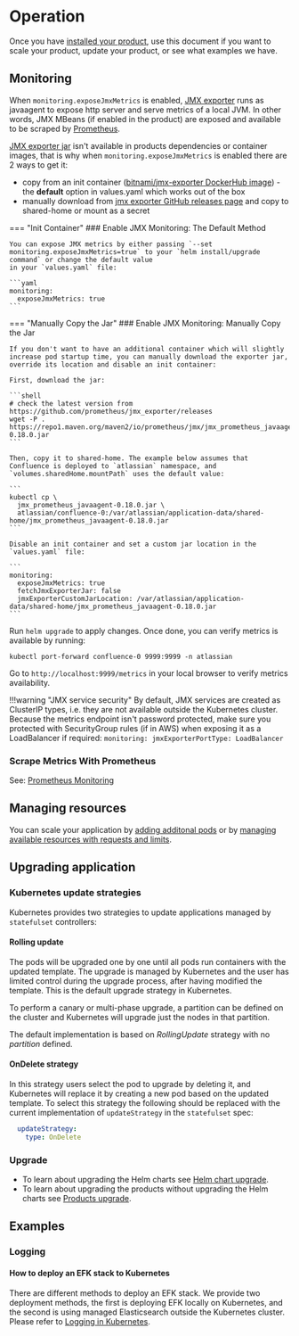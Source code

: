 # Operation
Once you have [installed your product](../userguide/INSTALLATION.md), use this document if you want to scale your product, update your product, or see what examples we have.

## Monitoring

When `monitoring.exposeJmxMetrics` is enabled, [JMX exporter](https://github.com/prometheus/jmx_exporter) runs as javaagent to expose http server and serve metrics of a local JVM. In other words, JMX MBeans (if enabled in the product) are exposed and available to be scraped by [Prometheus](https://prometheus.io/).

[JMX exporter jar](https://github.com/prometheus/jmx_exporter) isn't available in products dependencies or container images, that is why when `monitoring.exposeJmxMetrics`
is enabled there are 2 ways to get it:

* copy from an init container ([bitnami/jmx-exporter DockerHub image](https://hub.docker.com/r/bitnami/jmx-exporter)) - the **default** option in values.yaml which works out of the box
* manually download from [jmx exporter GitHub releases page](https://github.com/prometheus/jmx_exporter/tags) and copy to shared-home or mount as a secret


=== "Init Container"
    ### Enable JMX Monitoring: The Default Method

    You can expose JMX metrics by either passing `--set monitoring.exposeJmxMetrics=true` to your `helm install/upgrade command` or change the default value
    in your `values.yaml` file:

    ```yaml
    monitoring:
      exposeJmxMetrics: true
    ```

=== "Manually Copy the Jar"
    ### Enable JMX Monitoring: Manually Copy the Jar

    If you don't want to have an additional container which will slightly increase pod startup time, you can manually download the exporter jar, override its location and disable an init container:

    First, download the jar:

    ```shell
    # check the latest version from https://github.com/prometheus/jmx_exporter/releases
    wget -P . https://repo1.maven.org/maven2/io/prometheus/jmx/jmx_prometheus_javaagent/0.18.0/jmx_prometheus_javaagent-0.18.0.jar
    ```

    Then, copy it to shared-home. The example below assumes that Confluence is deployed to `atlassian` namespace, and `volumes.sharedHome.mountPath` uses the default value:

    ```
    kubectl cp \
      jmx_prometheus_javaagent-0.18.0.jar \
      atlassian/confluence-0:/var/atlassian/application-data/shared-home/jmx_prometheus_javaagent-0.18.0.jar
    ```

    Disable an init container and set a custom jar location in the `values.yaml` file:

    ```
    monitoring:
      exposeJmxMetrics: true
      fetchJmxExporterJar: false
      jmxExporterCustomJarLocation: /var/atlassian/application-data/shared-home/jmx_prometheus_javaagent-0.18.0.jar
    ```

Run `helm upgrade` to apply changes. Once done, you can verify metrics is available by running:

```
kubectl port-forward confluence-0 9999:9999 -n atlassian 
``` 

Go to `http://localhost:9999/metrics` in your local browser to verify metrics availability.

!!!warning "JMX service security"
    By default, JMX services are created as ClusterIP types, i.e. they are not available outside the Kubernetes cluster.
    Because the metrics endpoint isn't password protected, make sure you protected with SecurityGroup rules (if in AWS)
    when exposing it as a LoadBalancer if required:
    ```
    monitoring:
      jmxExporterPortType: LoadBalancer
    ``` 

### Scrape Metrics With Prometheus

See: [Prometheus Monitoring](../examples/monitoring/PROMETHEUS.md)


## Managing resources

You can scale your application by [adding additonal pods](resource_management/RESOURCE_SCALING.md) or by [managing available resources with requests and limits](resource_management/RESOURCE_SCALING.md).

## Upgrading application

### Kubernetes update strategies
Kubernetes provides two strategies to update applications managed by `statefulset` controllers:

#### Rolling update
The pods will be upgraded one by one until all pods run containers with the updated template. The upgrade is managed by 
Kubernetes and the user has limited control during the upgrade process, after having modified the template. This is the default 
upgrade strategy in Kubernetes. 

To perform a canary or multi-phase upgrade, a partition can be defined on the cluster and Kubernetes will upgrade just 
the nodes in that partition. 

The default implementation is based on *RollingUpdate* strategy with no *partition* defined. 

#### OnDelete strategy
In this strategy users select the pod to upgrade by deleting it, and Kubernetes will replace it by creating a new pod
 based on the updated template. To select this strategy the following should be replaced with the current 
 implementation of `updateStrategy` in the `statefulset` spec:

```yaml
  updateStrategy:
    type: OnDelete
```  

### Upgrade

* To learn about upgrading the Helm charts see [Helm chart upgrade](upgrades/HELM_CHART_UPGRADE.md).  
* To learn about upgrading the products without upgrading the Helm charts see [Products upgrade](upgrades/PRODUCTS_UPGRADE.md).


## Examples
### Logging
#### How to deploy an EFK stack to Kubernetes
There are different methods to deploy an EFK stack. We provide two deployment methods, the first is deploying EFK locally on Kubernetes, and the second is using managed Elasticsearch outside the Kubernetes cluster. Please refer to [Logging in Kubernetes](../examples/logging/efk/EFK.md).
